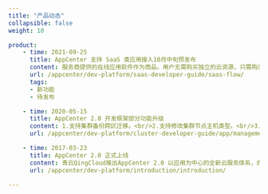 ```yaml
---
title: "产品动态"
collapsible: false
weight: 10

product:
    - time: 2021-09-25
      title: AppCenter 支持 SaaS 类应用接入10月中旬预发布
      content: 服务商提供的在线应用软件作为商品。用户无需购买独立的云资源，只需购买SaaS应用即可登录到指定的网站使用商品。<br/>1.服务商通过 AppCenter 提供的接入规则，发布SaaS 类商品至云市场售卖其提供的SaaS商品。<br/>2.AppCenter 通过提供 SPI 接口规范给服务商进行商品接入服务商需要按照 AppCenter 提供的SPI接口规范进行SPI接口开发，填写应用信息时需要填写接口通知URL。<br/>3.在用户购买、续费、升级等操作时，App Center 通过调用服务商提供的通知URL，通知服务商进行购买、续费、升级等操作，成功后服务商需将相应信息返回给AppCenter 。
      url: /appcenter/dev-platform/saas-developer-guide/saas-flow/
      tags:
      - 新功能
      - 待发布

    - time: 2020-05-15
      title: AppCenter 2.0 开发框架部分功能升级
      content: 1.支持集群备份跨区迁移。<br/>2.支持修改集群节点主机类型。<br/>3.支持 in-place 升级。<br/>4.支持由单可用区部署集群迁移到多可用区部署。<br/>5.修复若干问题。
      url: /appcenter/dev-platform/cluster-developer-guide/app/management/

    - time: 2017-03-23
      title: AppCenter 2.0 正式上线
      content: 青云QingCloud推出AppCenter 2.0 以应用为中心的全新云服务体系，向企业级用户、应用提供商及开发者提供一整套高效完整的应用交付与运营管理平台，可显著降低云端应用开发、部署及运维的复杂度，帮助企业实现应用交付与管理的标准化。
      url: /appcenter/dev-platform/introduction/introduction/

---
```


